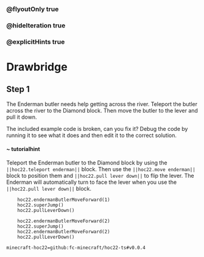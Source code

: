 ### @flyoutOnly true
### @hideIteration true
### @explicitHints true


# Drawbridge

## Step 1
The Enderman butler needs help getting across the river. Teleport the butler across the river to the Diamond block. Then move the butler to the lever and pull it down.

The included example code is broken, can you fix it? Debug the code by running it to see what it does and then edit it to the correct solution.

#### ~ tutorialhint 
Teleport the Enderman butler to the Diamond block by using the ``||hoc22.teleport enderman||`` block. Then use the ``||hoc22.move enderman||`` block to position them and ``||hoc22.pull lever down||`` to flip the lever. The Enderman will automatically turn to face the lever when you use the ``||hoc22.pull lever down||`` block.



```ghost
    hoc22.endermanButlerMoveForward(1)
    hoc22.superJump()
    hoc22.pullLeverDown()
```
```template
    hoc22.endermanButlerMoveForward(2)
    hoc22.superJump()
    hoc22.endermanButlerMoveForward(2)
    hoc22.pullLeverDown()  
```
```package
minecraft-hoc22=github:fc-minecraft/hoc22-ts#v0.0.4
```